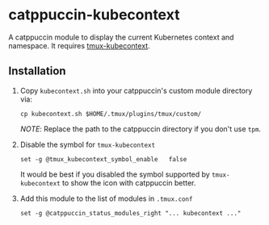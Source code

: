 # catppuccin-kubecontext
A catppuccin module to display the current Kubernetes context and namespace. It requires [tmux-kubecontext](https://github.com/uesyn/tmux-kubecontext).

## Installation
1. Copy `kubecontext.sh` into your catppuccin's custom module directory via:

    ```cp kubecontext.sh $HOME/.tmux/plugins/tmux/custom/```

    *NOTE*: Replace the path to the catppuccin directory if you don't use `tpm`.

2. Disable the symbol for `tmux-kubecontext`

    ```set -g @tmux_kubecontext_symbol_enable	false```

    It would be best if you disabled the symbol supported by `tmux-kubecontext` to show the icon with catppuccin better.

3. Add this module to the list of modules in `.tmux.conf`

    ```set -g @catppuccin_status_modules_right "... kubecontext ..."```
